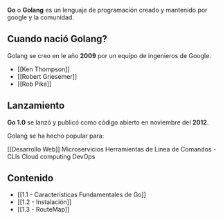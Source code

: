 **Go** o **Golang** es un lenguaje de programación creado y mantenido por google y la comunidad.

## Cuando nació Golang?

Golang se creo en le año **2009** por un equipo de ingenieros de Google.

* [[Ken Thompson]] 
* [[Robert Griesemer]]
* [[Rob Pike]]

## Lanzamiento

**Go 1.0** se lanzó y publicó como código abierto en noviembre del **2012**.

Golang se ha hecho popular para:

[[Desarrollo Web]]
Microservicios
Herramientas de Linea de Comandos - CLIs
Cloud computing
DevOps

## Contenido

* [[1.1 - Características Fundamentales de Go]]
* [[1.2 - Instalación]]
* [[1.3 - RouteMap]]

